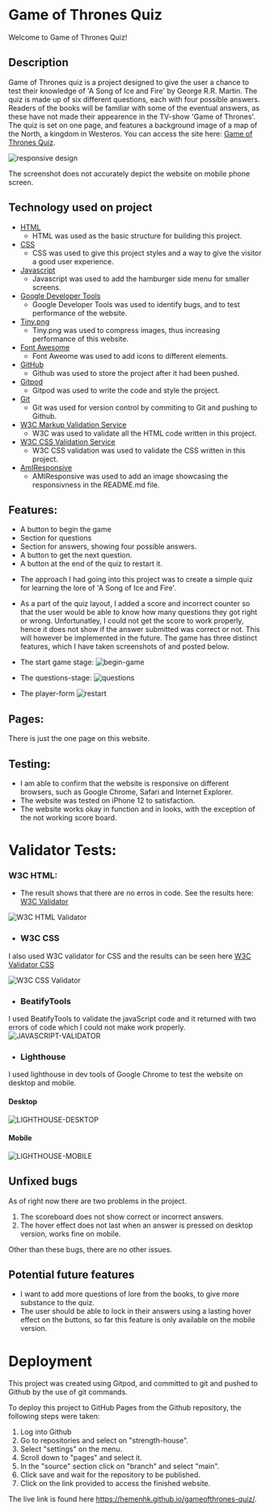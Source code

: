 # Game of Thrones Quiz

Welcome to Game of Thrones Quiz!

## Description

Game of Thrones quiz is a project designed to give the user a chance to test their knowledge of 'A Song of Ice and Fire' by George R.R. Martin. The quiz is made up of six different questions, each with four possible answers. Readers of the books will be familiar with some of the eventual answers, as these have not made their appearence in the TV-show 'Game of Thrones'. The quiz is set on one page, and features a background image of a map of the North, a kingdom in Westeros. You can access the site here: [Game of Thrones Quiz](https://hemenhk.github.io/gameofthrones-quiz/).

![responsive design](assets/images/GoT%20quiz%20screenshot.jpg)

The screenshot does not accurately depict the website on mobile phone screen.

## Technology used on project

- [HTML](https://developer.mozilla.org/en-US/docs/Web/HTML)
    - HTML was used as the basic structure for building this project.
- [CSS](https://developer.mozilla.org/en-US/docs/Learn/Getting_started_with_the_web/CSS_basics)
    - CSS was used to give this project styles and a way to give the visitor a good user experience.
- [Javascript](https://developer.mozilla.org/en-US/docs/Web/JavaScript/Guide)
    - Javascript was used to add the hamburger side menu for smaller screens.
- [Google Developer Tools](https://developers.google.com/web/tools/chrome-devtools)
    - Google Developer Tools was used to identify bugs, and to test performance of the website.
- [Tiny.png](https://tinypng.com/)
    - Tiny.png was used to compress images, thus increasing performance of this website.
- [Font Awesome](https://fontawesome.com/)
    - Font Aweome was used to add icons to different elements.
- [GitHub](https://github.com/)
    - Github was used to store the project after it had been pushed.
- [Gitpod](https://www.gitpod.io/)
    - Gitpod was used to write the code and style the project.
- [Git](https://git-scm.com/)
    - Git was used for version control by commiting to Git and pushing to Github.
- [W3C Markup Validation Service](https://validator.w3.org/)
    - W3C was used to validate all the HTML code written in this project. 
- [W3C CSS Validation Service](https://jigsaw.w3.org/css-validator/#validate_by_input)
    - W3C CSS validation was used to validate the CSS written in this project.
- [AmIResponsive](http://ami.responsivedesign.is/)
    - AMIResponsive was used to add an image showcasing the responsivness in the README.md file.

 ## Features:
* A button to begin the game
* Section for questions
* Section for answers, showing four possible answers.
* A button to get the next question.
* A button at the end of the quiz to restart it.

- The approach I had going into this project was to create a simple quiz for learning the lore of 'A Song of Ice and Fire'.
- As a part of the quiz layout, I added a score and incorrect counter so that the user would be able to know how many questions they got right or wrong. Unfortunatley, I could not get the score to work properly, hence it does not show if the answer submitted was correct or not. This will however be implemented in the future. 
The game has three distinct features, which I have taken screenshots of and posted below.

- The start game stage:
![begin-game](./assets/images/beginning%20stage.jpg)

- The questions-stage:
![questions](./assets/images/questions%20stage.jpg)

- The player-form
![restart](./assets/images/restart%20stage.jpg)

## Pages: 
There is just the one page on this website.

## Testing:
- I am able to confirm that the website is responsive on different browsers, such as Google Chrome, Safari and Internet Explorer. 
- The website was tested on iPhone 12 to satisfaction.  
- The website works okay in function and in looks, with the exception of the not working score board.

# Validator Tests:

### W3C HTML:

* The result shows that there are no erros in code. See the results here: [W3C Validator](https://validator.w3.org/nu/#textarea)

![W3C HTML Validator](assets/images/W3C%20HTML.jpg)

* ### W3C CSS

I also used W3C validator for CSS and the results can be seen here [W3C Validator CSS](https://validator.w3.org/nu/#textarea)

![W3C CSS Validator](assets/images/W3C%20CSS.jpg)


* ### BeatifyTools

 I used BeatifyTools to validate the javaScript code and it returned with two errors of code which I could not make work properly. 
![JAVASCRIPT-VALIDATOR](./assets/images/Javascript%20validator.jpg)

* ### Lighthouse

I used lighthouse in dev tools of Google Chrome to test the website on desktop and mobile. 

#### Desktop
![LIGHTHOUSE-DESKTOP](./assets/images/desktop%20testing.jpg)

#### Mobile
![LIGHTHOUSE-MOBILE](./assets/images/mobile%20testing.jpg)


## Unfixed bugs
As of right now there are two problems in the project.

1. The scoreboard does not show correct or incorrect answers.
2. The hover effect does not last when an answer is pressed on desktop version, works fine on mobile.

Other than these bugs, there are no other issues.

## Potential future features
- I want to add more questions of lore from the books, to give more substance to the quiz.
- The user should be able to lock in their answers using a lasting hover effect on the buttons, so far this feature is only available on the mobile version.

# Deployment

This project was created using Gitpod, and committed to git and pushed to Github by the use of git commands.

To deploy this project to GitHub Pages from the Github repository, the following steps were taken:

1. Log into Github
2. Go to repositories and select on "strength-house".
3. Select "settings" on the menu.
4. Scroll down to "pages" and select it. 
5. In the "source" section click on "branch" and select "main".
6. Click save and wait for the repository to be published.
7. Click on the link provided to access the finished website.

The live link is found here https://hemenhk.github.io/gameofthrones-quiz/.